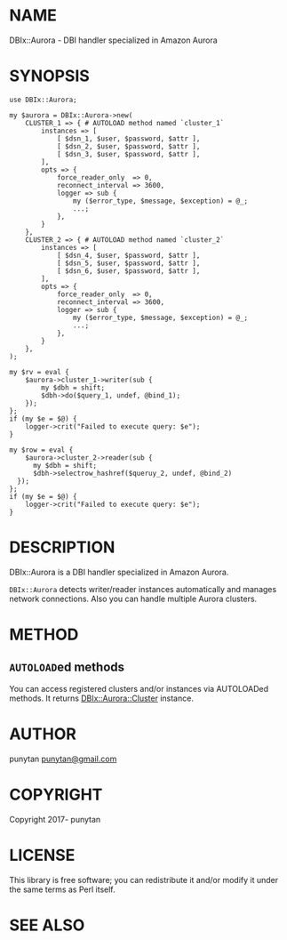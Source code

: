 # NAME

DBIx::Aurora - DBI handler specialized in Amazon Aurora

# SYNOPSIS

    use DBIx::Aurora;

    my $aurora = DBIx::Aurora->new(
        CLUSTER_1 => { # AUTOLOAD method named `cluster_1`
            instances => [
                [ $dsn_1, $user, $password, $attr ],
                [ $dsn_2, $user, $password, $attr ],
                [ $dsn_3, $user, $password, $attr ],
            ],
            opts => {
                force_reader_only  => 0,
                reconnect_interval => 3600,
                logger => sub {
                    my ($error_type, $message, $exception) = @_;
                    ...;
                },
            }
        },
        CLUSTER_2 => { # AUTOLOAD method named `cluster_2`
            instances => [
                [ $dsn_4, $user, $password, $attr ],
                [ $dsn_5, $user, $password, $attr ],
                [ $dsn_6, $user, $password, $attr ],
            ],
            opts => {
                force_reader_only  => 0,
                reconnect_interval => 3600,
                logger => sub {
                    my ($error_type, $message, $exception) = @_;
                    ...;
                },
            }
        },
    );

    my $rv = eval {
        $aurora->cluster_1->writer(sub {
            my $dbh = shift;
            $dbh->do($query_1, undef, @bind_1);
        });
    };
    if (my $e = $@) {
        logger->crit("Failed to execute query: $e");
    }

    my $row = eval {
        $aurora->cluster_2->reader(sub {
          my $dbh = shift;
          $dbh->selectrow_hashref($queruy_2, undef, @bind_2)
      });
    };
    if (my $e = $@) {
        logger->crit("Failed to execute query: $e");
    }

# DESCRIPTION

DBIx::Aurora is a DBI handler specialized in Amazon Aurora.

`DBIx::Aurora` detects writer/reader instances automatically and manages network connections. Also you can handle multiple Aurora clusters.

# METHOD

## `AUTOLOAD`ed methods

You can access registered clusters and/or instances via AUTOLOADed methods. It returns [DBIx::Aurora::Cluster](https://metacpan.org/pod/DBIx::Aurora::Cluster) instance.

# AUTHOR

punytan <punytan@gmail.com>

# COPYRIGHT

Copyright 2017- punytan

# LICENSE

This library is free software; you can redistribute it and/or modify
it under the same terms as Perl itself.

# SEE ALSO
